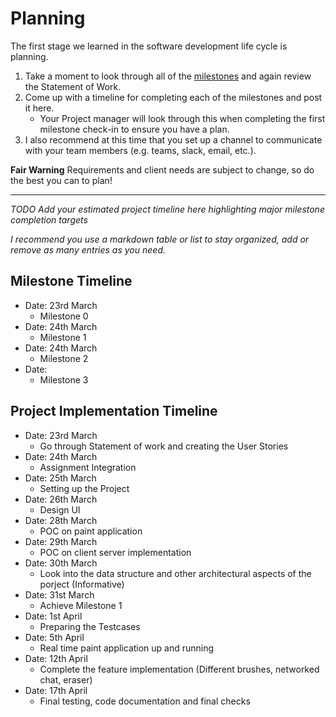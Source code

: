 # Planning

The first stage we learned in the software development life cycle is planning. 

1. Take a moment to look through all of the [milestones](./../) and again review the Statement of Work. 
2. Come up with a timeline for completing each of the milestones and post it here.
	- Your Project manager will look through this when completing the first milestone check-in to ensure you have a plan.
3. I also recommend at this time that you set up a channel to communicate with your team members (e.g. teams, slack, email, etc.).

**Fair Warning** Requirements and client needs are subject to change, so do the best you can to plan!

<hr>

*TODO Add your estimated project timeline here highlighting major milestone completion targets*

*I recommend you use a markdown table or list to stay organized, add or remove as many entries as you need.*

## Milestone Timeline
- Date: 23rd March
	- Milestone 0
- Date: 24th March
	- Milestone 1
- Date: 24th March
	- Milestone 2
- Date: 
	- Milestone 3



## Project Implementation Timeline

- Date: 23rd March
	- Go through Statement of work and creating the User Stories
- Date: 24th March
	- Assignment Integration
- Date: 25th March
	- Setting up the Project
- Date: 26th March
	- Design UI
- Date: 28th March
	- POC on paint application
- Date: 29th March
	- POC on client server implementation
- Date: 30th March
	- Look into the data structure and other architectural aspects of the porject (Informative)
- Date: 31st March
	- Achieve Milestone 1
- Date: 1st April
	- Preparing the Testcases
- Date: 5th April
	- Real time paint application up and running
- Date: 12th April
	- Complete the feature implementation (Different brushes, networked chat, eraser)
- Date: 17th April
	- Final testing, code documentation and final checks
	

